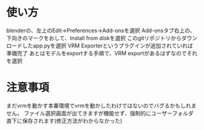 # 使い方
blenderの、左上のEdit→Preferences→Add-onsを選択
Add-onsタブ右上の、下向きのマークをおして、Install from diskを選択
このgitリポジトリからダウンロードしたapp.pyを選択
VRM Exporterというプラグインが追加されていれば準備完了
あとはモデルをexportする手順で、VRM exportがあるはずなのでそれを選択

# 注意事項
まだvrmを動かす本番環境でvrmを動かしたわけではないのでバグるかもしれません。
ファイル選択画面が出てきますが機能せず、強制的にユーザーフォルダ直下に保存されます(修正方法がわからなかった)
